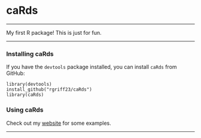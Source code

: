# caRds

___

My first R package! This is just for fun. 

___

### Installing caRds

If you have the `devtools` package installed, you can install `caRds` from GitHub:

```
library(devtools)
install_github("rgriff23/caRds")
library(caRds)
```

### Using caRds

Check out my [website](http://rgriff23.github.io/projects/caRds.html) for some examples.

___
